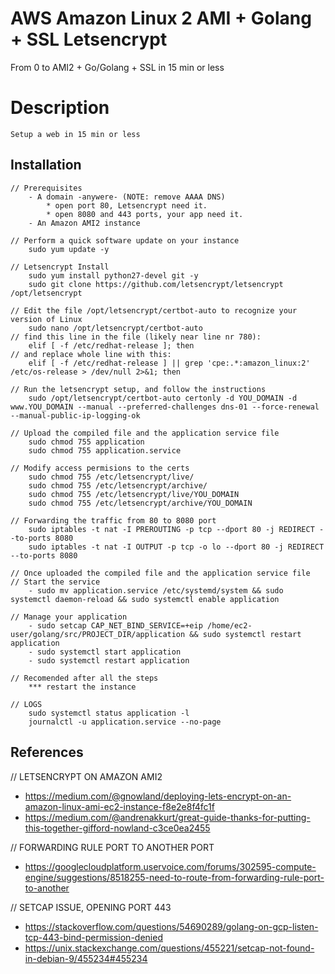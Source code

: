 AWS Amazon Linux 2 AMI + Golang + SSL Letsencrypt
=======

From 0 to AMI2 + Go/Golang + SSL in 15 min or less

Description
=======

	Setup a web in 15 min or less

## Installation

	// Prerequisites
		- A domain -anywere- (NOTE: remove AAAA DNS)
			* open port 80, Letsencrypt need it.
			* open 8080 and 443 ports, your app need it.
		- An Amazon AMI2 instance

	// Perform a quick software update on your instance
		sudo yum update -y

	// Letsencrypt Install
		sudo yum install python27-devel git -y
		sudo git clone https://github.com/letsencrypt/letsencrypt /opt/letsencrypt

	// Edit the file /opt/letsencrypt/certbot-auto to recognize your version of Linux
		sudo nano /opt/letsencrypt/certbot-auto
	// find this line in the file (likely near line nr 780):
		elif [ -f /etc/redhat-release ]; then
	// and replace whole line with this:
		elif [ -f /etc/redhat-release ] || grep 'cpe:.*:amazon_linux:2' /etc/os-release > /dev/null 2>&1; then

	// Run the letsencrypt setup, and follow the instructions
		sudo /opt/letsencrypt/certbot-auto certonly -d YOU_DOMAIN -d www.YOU_DOMAIN --manual --preferred-challenges dns-01 --force-renewal --manual-public-ip-logging-ok

	// Upload the compiled file and the application service file
		sudo chmod 755 application	
		sudo chmod 755 application.service

	// Modify access permisions to the certs
		sudo chmod 755 /etc/letsencrypt/live/
		sudo chmod 755 /etc/letsencrypt/archive/
		sudo chmod 755 /etc/letsencrypt/live/YOU_DOMAIN
		sudo chmod 755 /etc/letsencrypt/archive/YOU_DOMAIN

	// Forwarding the traffic from 80 to 8080 port
		sudo iptables -t nat -I PREROUTING -p tcp --dport 80 -j REDIRECT --to-ports 8080
		sudo iptables -t nat -I OUTPUT -p tcp -o lo --dport 80 -j REDIRECT --to-ports 8080

	// Once uploaded the compiled file and the application service file
	// Start the service
		- sudo mv application.service /etc/systemd/system && sudo systemctl daemon-reload && sudo systemctl enable application

	// Manage your application
		- sudo setcap CAP_NET_BIND_SERVICE=+eip /home/ec2-user/golang/src/PROJECT_DIR/application && sudo systemctl restart application
		- sudo systemctl start application
		- sudo systemctl restart application

	// Recomended after all the steps
		*** restart the instance

	// LOGS
		sudo systemctl status application -l
		journalctl -u application.service --no-page

## References

// LETSENCRYPT ON AMAZON AMI2
- https://medium.com/@gnowland/deploying-lets-encrypt-on-an-amazon-linux-ami-ec2-instance-f8e2e8f4fc1f
- https://medium.com/@andrenakkurt/great-guide-thanks-for-putting-this-together-gifford-nowland-c3ce0ea2455

// FORWARDING RULE PORT TO ANOTHER PORT
- https://googlecloudplatform.uservoice.com/forums/302595-compute-engine/suggestions/8518255-need-to-route-from-forwarding-rule-port-to-another

// SETCAP ISSUE, OPENING PORT 443
- https://stackoverflow.com/questions/54690289/golang-on-gcp-listen-tcp-443-bind-permission-denied
- https://unix.stackexchange.com/questions/455221/setcap-not-found-in-debian-9/455234#455234